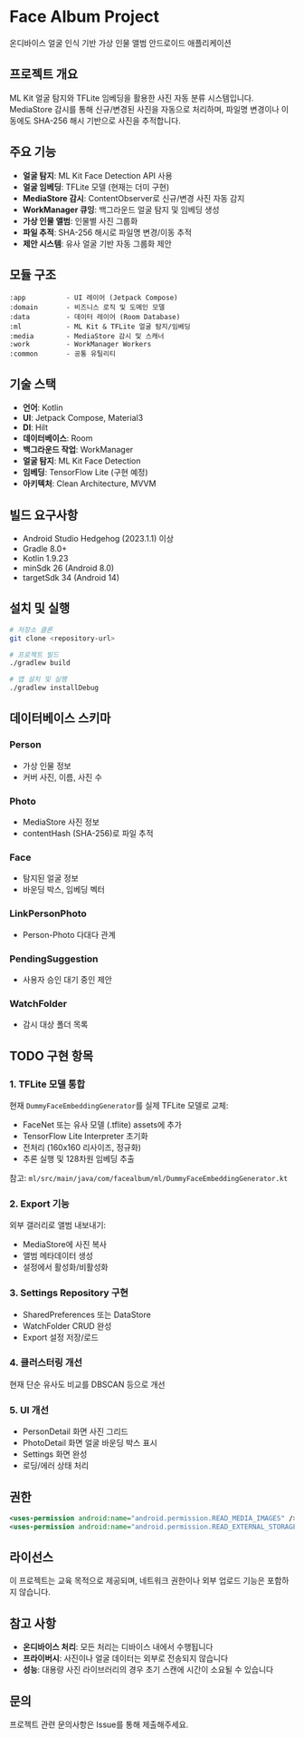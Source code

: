 # Face Album Project

온디바이스 얼굴 인식 기반 가상 인물 앨범 안드로이드 애플리케이션

## 프로젝트 개요

ML Kit 얼굴 탐지와 TFLite 임베딩을 활용한 사진 자동 분류 시스템입니다.
MediaStore 감시를 통해 신규/변경된 사진을 자동으로 처리하며, 
파일명 변경이나 이동에도 SHA-256 해시 기반으로 사진을 추적합니다.

## 주요 기능

- **얼굴 탐지**: ML Kit Face Detection API 사용
- **얼굴 임베딩**: TFLite 모델 (현재는 더미 구현)
- **MediaStore 감시**: ContentObserver로 신규/변경 사진 자동 감지
- **WorkManager 큐잉**: 백그라운드 얼굴 탐지 및 임베딩 생성
- **가상 인물 앨범**: 인물별 사진 그룹화
- **파일 추적**: SHA-256 해시로 파일명 변경/이동 추적
- **제안 시스템**: 유사 얼굴 기반 자동 그룹화 제안

## 모듈 구조

```
:app          - UI 레이어 (Jetpack Compose)
:domain       - 비즈니스 로직 및 도메인 모델
:data         - 데이터 레이어 (Room Database)
:ml           - ML Kit & TFLite 얼굴 탐지/임베딩
:media        - MediaStore 감시 및 스캐너
:work         - WorkManager Workers
:common       - 공통 유틸리티
```

## 기술 스택

- **언어**: Kotlin
- **UI**: Jetpack Compose, Material3
- **DI**: Hilt
- **데이터베이스**: Room
- **백그라운드 작업**: WorkManager
- **얼굴 탐지**: ML Kit Face Detection
- **임베딩**: TensorFlow Lite (구현 예정)
- **아키텍처**: Clean Architecture, MVVM

## 빌드 요구사항

- Android Studio Hedgehog (2023.1.1) 이상
- Gradle 8.0+
- Kotlin 1.9.23
- minSdk 26 (Android 8.0)
- targetSdk 34 (Android 14)

## 설치 및 실행

```bash
# 저장소 클론
git clone <repository-url>

# 프로젝트 빌드
./gradlew build

# 앱 설치 및 실행
./gradlew installDebug
```

## 데이터베이스 스키마

### Person
- 가상 인물 정보
- 커버 사진, 이름, 사진 수

### Photo
- MediaStore 사진 정보
- contentHash (SHA-256)로 파일 추적

### Face
- 탐지된 얼굴 정보
- 바운딩 박스, 임베딩 벡터

### LinkPersonPhoto
- Person-Photo 다대다 관계

### PendingSuggestion
- 사용자 승인 대기 중인 제안

### WatchFolder
- 감시 대상 폴더 목록

## TODO 구현 항목

### 1. TFLite 모델 통합
현재 `DummyFaceEmbeddingGenerator`를 실제 TFLite 모델로 교체:
- FaceNet 또는 유사 모델 (.tflite) assets에 추가
- TensorFlow Lite Interpreter 초기화
- 전처리 (160x160 리사이즈, 정규화)
- 추론 실행 및 128차원 임베딩 추출

참고: `ml/src/main/java/com/facealbum/ml/DummyFaceEmbeddingGenerator.kt`

### 2. Export 기능
외부 갤러리로 앨범 내보내기:
- MediaStore에 사진 복사
- 앨범 메타데이터 생성
- 설정에서 활성화/비활성화

### 3. Settings Repository 구현
- SharedPreferences 또는 DataStore
- WatchFolder CRUD 완성
- Export 설정 저장/로드

### 4. 클러스터링 개선
현재 단순 유사도 비교를 DBSCAN 등으로 개선

### 5. UI 개선
- PersonDetail 화면 사진 그리드
- PhotoDetail 화면 얼굴 바운딩 박스 표시
- Settings 화면 완성
- 로딩/에러 상태 처리

## 권한

```xml
<uses-permission android:name="android.permission.READ_MEDIA_IMAGES" />
<uses-permission android:name="android.permission.READ_EXTERNAL_STORAGE" />
```

## 라이선스

이 프로젝트는 교육 목적으로 제공되며, 네트워크 권한이나 외부 업로드 기능은 포함하지 않습니다.

## 참고 사항

- **온디바이스 처리**: 모든 처리는 디바이스 내에서 수행됩니다
- **프라이버시**: 사진이나 얼굴 데이터는 외부로 전송되지 않습니다
- **성능**: 대용량 사진 라이브러리의 경우 초기 스캔에 시간이 소요될 수 있습니다

## 문의

프로젝트 관련 문의사항은 Issue를 통해 제출해주세요.

